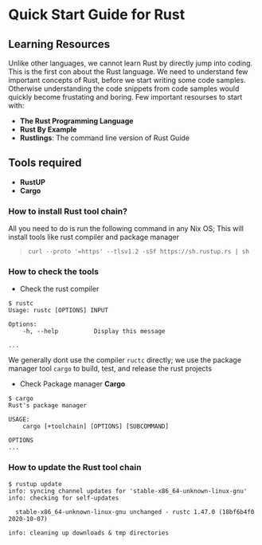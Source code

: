# Quick Start Guide for Rust

## Learning Resources
Unlike other languages, we cannot learn Rust by directly jump into coding. 
This is the first con about the Rust language.
We need to understand few important concepts of Rust, before we start writing some code samples. Otherwise understanding the code snippets from code samples would quickly become frustating and boring. 
Few important resourses to start with:
* **The Rust Programming Language**
* **Rust By Example**
* **Rustlings**: The command line version of Rust Guide

## Tools required
* **RustUP**
* **Cargo**

### How to install Rust tool chain?
All you need to do is run the following command in any Nix OS; This will install tools like rust compiler and package manager

> ```curl --proto '=https' --tlsv1.2 -sSf https://sh.rustup.rs | sh```

### How to check the tools
* Check the rust compiler

```
$ rustc
Usage: rustc [OPTIONS] INPUT

Options:
    -h, --help          Display this message

...

```

We generally dont use the compiler `ructc` directly; we use the package manager tool `cargo` to build, test, and release the rust projects

* Check Package manager **Cargo**

```
$ cargo
Rust's package manager

USAGE:
    cargo [+toolchain] [OPTIONS] [SUBCOMMAND]

OPTIONS
...
```

### How to update the Rust tool chain

```
$ rustup update
info: syncing channel updates for 'stable-x86_64-unknown-linux-gnu'
info: checking for self-updates

  stable-x86_64-unknown-linux-gnu unchanged - rustc 1.47.0 (18bf6b4f0 2020-10-07)

info: cleaning up downloads & tmp directories
```

